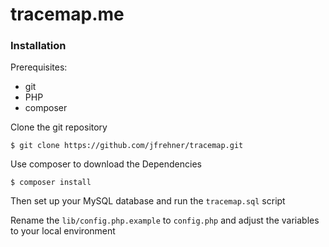# tracemap.me

### Installation
Prerequisites:

* git
* PHP
* composer

Clone the git repository
```text
$ git clone https://github.com/jfrehner/tracemap.git
```

Use composer to download the Dependencies
```text
$ composer install
```

Then set up your MySQL database and run the `tracemap.sql` script

Rename the `lib/config.php.example` to `config.php` and adjust the variables to your local environment
